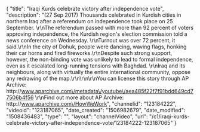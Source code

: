 {
    "title": "Iraqi Kurds celebrate victory after independence vote",
    "description": "(27 Sep 2017) Thousands celebrated in Kurdish cities in northern Iraq after a referendum on independence took place on 25 September. \r\nThe referendum passed with more than 92 percent of voters approving independence, the Kurdish region's election commission told a news conference on Wednesday. \r\nTurnout was over 72 percent, it said.\r\nIn the city of Dohuk, people were dancing, waving flags, honking their car horns and fired fireworks.\r\nDespite such strong support, however, the non-binding vote was unlikely to lead to formal independence, even as it escalated long-running tensions with Baghdad. \r\nIraq and its neighbours, along with virtually the entire international community, oppose any redrawing of the map.\r\n\r\n\r\nYou can license this story through AP Archive: http:\/\/www.aparchive.com\/metadata\/youtube\/aea485f22f7f91bdd649cd77506b4f56 \r\nFind out more about AP Archive: http:\/\/www.aparchive.com\/HowWeWork",
    "channelid": "123184222",
    "videoid": "123187065",
    "date_created": "1506982679",
    "date_modified": "1508436483",
    "type": "",
    "layout": "channelVideo",
    "url": "\/c1\/iraqi-kurds-celebrate-victory-after-independence-vote\/123184222-123187065"
}